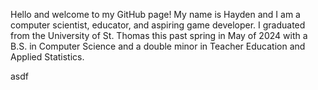 Hello and welcome to my GitHub page! My name is Hayden and I am a computer scientist, educator, and aspiring game developer. I graduated from the University of St. Thomas this past spring in May of 2024 with a B.S. in Computer Science and a double minor in Teacher Education and Applied Statistics.

asdf
